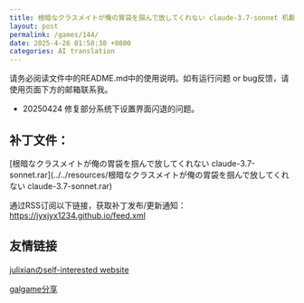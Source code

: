 ```yaml
---
title: 根暗なクラスメイトが俺の胃袋を掴んで放してくれない claude-3.7-sonnet 机翻补丁
layout: post
permalink: /games/144/
date: 2025-4-26 01:58:38 +0800
categories: AI translation
---
```



请务必阅读文件中的README.md中的使用说明。如有运行问题 or bug反馈，请使用页面下方的邮箱联系我。

- 20250424 修复部分系统下设置界面闪退的问题。

## 补丁文件：

[根暗なクラスメイトが俺の胃袋を掴んで放してくれない claude-3.7-sonnet.rar](../../resources/根暗なクラスメイトが俺の胃袋を掴んで放してくれない claude-3.7-sonnet.rar)

 

通过RSS订阅以下链接，获取补丁发布/更新通知：https://jyxjyx1234.github.io/feed.xml

## 友情链接

[julixianのself-interested website](https://julixian-siw.worldsystem.top/) 

[galgame分享](https://t.me/galgpt)